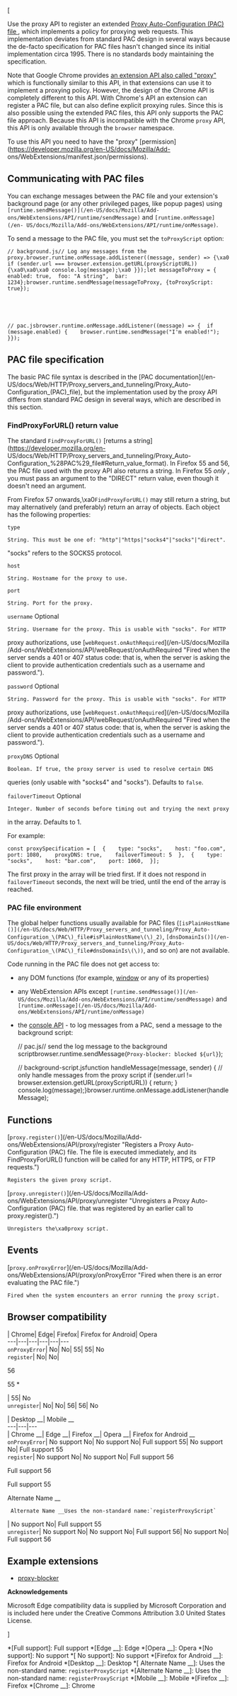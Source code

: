 [



Use the proxy API to register an extended [Proxy Auto-Configuration (PAC) file
](/en-US/Add-ons/WebExtensions/API/proxy#PAC_file_specification), which
implements a policy for proxying web requests. This implementation deviates
from standard PAC design in several ways because the de-facto specification
for PAC files hasn't changed since its initial implementation circa 1995.
There is no standards body maintaining the specification.



Note that Google Chrome provides [an extension API also called
"proxy"](https://developer.chrome.com/extensions/proxy) which is functionally
similar to this API, in that extensions can use it to implement a proxying
policy. However, the design of the Chrome API is completely different to this
API. With Chrome's API an extension can register a PAC file, but can also
define explicit proxying rules. Since this is also possible using the extended
PAC files, this API only supports the PAC file approach. Because this API is
incompatible with the Chrome `proxy` API, this API is only available through
the `browser` namespace.



To use this API you need to have the "proxy"
[permission](https://developer.mozilla.org/en-US/docs/Mozilla/Add-
ons/WebExtensions/manifest.json/permissions).



## Communicating with PAC files



You can exchange messages between the PAC file and your extension's background
page (or any other privileged pages, like popup pages) using
`[runtime.sendMessage()](/en-US/docs/Mozilla/Add-
ons/WebExtensions/API/runtime/sendMessage)` and `[runtime.onMessage](/en-
US/docs/Mozilla/Add-ons/WebExtensions/API/runtime/onMessage)`.



To send a message to the PAC file, you must set the `toProxyScript` option:



    
    
    // background.js// Log any messages from the proxy.browser.runtime.onMessage.addListener((message, sender) => {\xa0 if (sender.url === browser.extension.getURL(proxyScriptURL)) {\xa0\xa0\xa0 console.log(message);\xa0 }});let messageToProxy = {  enabled: true,  foo: "A string",  bar: 1234};browser.runtime.sendMessage(messageToProxy, {toProxyScript: true});



    
    
    // pac.jsbrowser.runtime.onMessage.addListener((message) => {  if (message.enabled) {    browser.runtime.sendMessage("I'm enabled!");  }});



## PAC file specification



The basic PAC file syntax is described in the [PAC documentation](/en-
US/docs/Web/HTTP/Proxy_servers_and_tunneling/Proxy_Auto-
Configuration_\(PAC\)_file), but the implementation used by the proxy API
differs from standard PAC design in several ways, which are described in this
section.



### FindProxyForURL() return value



The standard `FindProxyForURL()` [returns a
string](https://developer.mozilla.org/en-
US/docs/Web/HTTP/Proxy_servers_and_tunneling/Proxy_Auto-
Configuration_%28PAC%29_file#Return_value_format). In Firefox 55 and 56, the
PAC file used with the proxy API also returns a string. In Firefox 55 _only_ ,
you must pass an argument to the "DIRECT" return value, even though it doesn't
need an argument.



From Firefox 57 onwards,\xa0`FindProxyForURL()` may still return a string, but
may alternatively (and preferably) return an array of objects. Each object has
the following properties:



`type`

    String. This must be one of: "http"|"https|"socks4"|"socks"|"direct".
"socks" refers to the SOCKS5 protocol.

`host`

    String. Hostname for the proxy to use.

`port`

    String. Port for the proxy.

`username` Optional

    String. Username for the proxy. This is usable with "socks". For HTTP
proxy authorizations, use [`webRequest.onAuthRequired`](/en-US/docs/Mozilla
/Add-ons/WebExtensions/API/webRequest/onAuthRequired "Fired when the server
sends a 401 or 407 status code: that is, when the server is asking the client
to provide authentication credentials such as a username and password.").

`password` Optional

    String. Password for the proxy. This is usable with "socks". For HTTP
proxy authorizations, use [`webRequest.onAuthRequired`](/en-US/docs/Mozilla
/Add-ons/WebExtensions/API/webRequest/onAuthRequired "Fired when the server
sends a 401 or 407 status code: that is, when the server is asking the client
to provide authentication credentials such as a username and password.").

`proxyDNS` Optional

    Boolean. If true, the proxy server is used to resolve certain DNS
queries (only usable with "socks4" and "socks"). Defaults to `false`.

`failoverTimeout` Optional

    Integer. Number of seconds before timing out and trying the next proxy
in the array. Defaults to 1.



For example:



    
    
    const proxySpecification = [  {    type: "socks",    host: "foo.com",    port: 1080,    proxyDNS: true,    failoverTimeout: 5  },  {    type: "socks",    host: "bar.com",    port: 1060,  }];



The first proxy in the array will be tried first. If it does not respond in
`failoverTimeout` seconds, the next will be tried, until the end of the array
is reached.



### PAC file environment



The global helper functions usually available for PAC files (`[isPlainHostName
()](/en-US/docs/Web/HTTP/Proxy_servers_and_tunneling/Proxy_Auto-
Configuration_\(PAC\)_file#isPlainHostName\(\)_2)`, `[dnsDomainIs()](/en-
US/docs/Web/HTTP/Proxy_servers_and_tunneling/Proxy_Auto-
Configuration_\(PAC\)_file#dnsDomainIs\(\))`, and so on) are not available.



Code running in the PAC file does not get access to:





  * any DOM functions (for example, [window](/en-US/docs/Web/API/Window) or any of its properties)


  * any WebExtension APIs except `[runtime.sendMessage()](/en-US/docs/Mozilla/Add-ons/WebExtensions/API/runtime/sendMessage)` and `[runtime.onMessage](/en-US/docs/Mozilla/Add-ons/WebExtensions/API/runtime/onMessage)`


  * the [console API](/en-US/docs/Web/API/Console) \- to log messages from a PAC, send a message to the background script:




    
    
    //  pac.js// send the log message to the background scriptbrowser.runtime.sendMessage(`Proxy-blocker: blocked ${url}`);



    
    
    // background-script.jsfunction handleMessage(message, sender) {  // only handle messages from the proxy script  if (sender.url != browser.extension.getURL(proxyScriptURL)) {    return;  }  console.log(message);}browser.runtime.onMessage.addListener(handleMessage);



## Functions



[`proxy.register()`](/en-US/docs/Mozilla/Add-
ons/WebExtensions/API/proxy/register "Registers a Proxy Auto-Configuration
\(PAC\) file. The file is executed immediately, and its FindProxyForURL\(\)
function will be called for any HTTP, HTTPS, or FTP requests.")

    Registers the given proxy script.

[`proxy.unregister()`](/en-US/docs/Mozilla/Add-
ons/WebExtensions/API/proxy/unregister "Unregisters a Proxy Auto-Configuration
\(PAC\) file. that was registered by an earlier call to proxy.register\(\).")

    Unregisters the\xa0proxy script.



## Events



[`proxy.onProxyError`](/en-US/docs/Mozilla/Add-
ons/WebExtensions/API/proxy/onProxyError "Fired when there is an error
evaluating the PAC file.")

    Fired when the system encounters an error running the proxy script.



## Browser compatibility



| Chrome| Edge| Firefox| Firefox for Android| Opera  
---|---|---|---|---|---  
`onProxyError`|  No|  No| 55| 55|  No  
`register`|  No|  No|

56

55 *

| 55|  No  
`unregister`|  No|  No| 56| 56|  No  
  
| Desktop __| Mobile __  
---|---|---  
| Chrome __| Edge __| Firefox __| Opera __| Firefox for Android __  
`onProxyError`|  No support No| No support No| Full support
55| No support No| Full support 55  
`register`| No support No| No support No| Full support 56

Full support 56

    
Full support 55

Alternate Name __

     Alternate Name __Uses the non-standard name:`registerProxyScript`
|  No support No| Full support 55  
`unregister`| No support No| No support No| Full support 56|
No support No| Full support 56  
  


## Example extensions

  * [proxy-blocker](https://github.com/mdn/webextensions-examples/tree/master/proxy-blocker)



 **Acknowledgements** 

Microsoft Edge compatibility data is supplied by Microsoft Corporation and is
included here under the Creative Commons Attribution 3.0 United States
License.



]

  *[Full support]: Full support
  *[Edge __]: Edge
  *[Opera __]: Opera
  *[No support]: No support
  *[ No support]: No support
  *[Firefox for Android __]: Firefox for Android
  *[Desktop __]: Desktop
  *[ Alternate Name __]: Uses the non-standard name: <code>registerProxyScript</code>
  *[Alternate Name __]: Uses the non-standard name: <code>registerProxyScript</code>
  *[Mobile __]: Mobile
  *[Firefox __]: Firefox
  *[Chrome __]: Chrome

